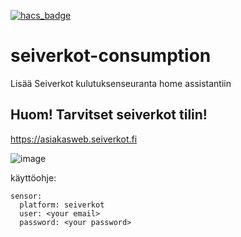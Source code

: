 [![hacs_badge](https://img.shields.io/badge/HACS-Custom-41BDF5.svg?style=for-the-badge)](https://github.com/hacs/integration)

# seiverkot-consumption
Lisää Seiverkot kulutuksenseuranta home assistantiin


## Huom! Tarvitset seiverkot tilin!
https://asiakasweb.seiverkot.fi


![image](https://user-images.githubusercontent.com/23665282/201277935-b2ff3da4-c578-4003-8301-5e64e0d37a93.png)


käyttöohje:
```
sensor:
  platform: seiverkot
  user: <your email>
  password: <your password>
```
